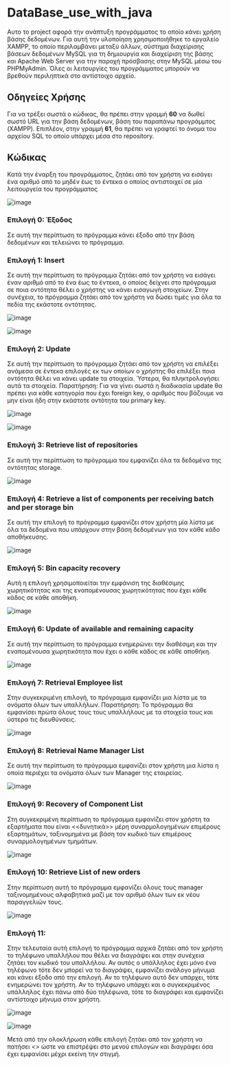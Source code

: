
# DataBase_use_with_java

Αυτο το project αφορά την ανάπτυξη προγράμματος το οποίο κάνει χρήση βάσης δεδομένων. Για αυτή την υλοποίηση χρησιμοποιήθηκε το εργαλείο XAMPP, το οποίο περιλαμβάνει μεταξύ άλλων, σύστημα διαχείρισης βάσεων δεδομένων MySQL για τη δημιουργία και διαχείριση της βάσης και  Apache Web Server για την παροχή πρόσβασης στην MySQL μέσω του PHPMyAdmin. Όλες οι λειτουργίες του προγράμματος μπορούν να βρεθούν περιληπτικά στο αντίστοιχο αρχείο.


## Οδηγείες Χρήσης
Για να τρέξει σωστά ο κώδικας, θα πρέπει στην γραμμή __60__ να δωθεί σωστό URL για την βάση δεδομένων, βάση του παραπάνω προγράμμτος (XAMPP). Επιπλέον, στην γραμμή __61__, θα πρέπει να γραφτεί το όνομα του αρχείου SQL το οποίο υπάρχει μέσα στο repository. 

## Κώδικας
Κατά την έναρξη του προγράμματος, ζητάει από τον χρήστη να εισάγει ένα αριθμό από το μηδέν έως το έντεκα ο οποίος αντιστοιχεί σε μία λειτουργεία του προγράμματος

![image](https://github.com/ApostolosVarelas/DataBase_use_with_java/assets/87095756/ca46f288-46ad-44be-8014-dad2a3eae436)

### __Επιλογή 0: Έξοδος__
Σε αυτή την περίπτωση το πρόγραμμα κάνει έξοδο από την βάση δεδομένων και τελειώνει το πρόγραμμα.

### Επιλογή 1: Insert
Σε αυτή την περίπτωση το πρόγραμμα ζητάει από τον χρήστη να εισάγει έναν αριθμό από το ένα έως το έντεκα, ο οποίος δείχνει στο πρόγραμμα σε ποια οντότητα θέλει ο χρήστης να κάνει εισαγωγή στοιχείων. Στην συνέχεια, το πρόγραμμα ζητάει από τον χρήστη να δώσει τιμές για όλα τα πεδία της εκάστοτε οντότητας.

![image](https://github.com/ApostolosVarelas/DataBase_use_with_java/assets/87095756/0c440a91-c5a6-4ee8-9499-f71ec82e4dfe)

![image](https://github.com/ApostolosVarelas/DataBase_use_with_java/assets/87095756/b6f29f02-6ea0-4e41-9c15-d6c7c81672e6)

### __Επιλογή 2: Update__
Σε αυτή την περίπτωση το πρόγραμμα ζητάει από τον χρήστη να επιλέξει ανάμεσα σε έντεκα επιλογές εκ των οποίων ο χρήστης θα επιλέξει ποια οντότητα θέλει να κάνει update τα στοιχεία. Ύστερα, θα πληκτρολογήσει αυτά τα στοιχεία.
Παρατήρηση: Για να γίνει σωστά η διαδικασία update θα πρέπει για κάθε κατηγορία που έχει foreign key, ο αριθμός που βάζουμε να μην είναι ήδη στην εκάστοτε οντότητα του primary key.

![image](https://github.com/ApostolosVarelas/DataBase_use_with_java/assets/87095756/83f3aab4-d663-4101-a13f-0a776acc2c12)

![image](https://github.com/ApostolosVarelas/DataBase_use_with_java/assets/87095756/704d5f13-f8a0-4aea-b6c2-5d7c60edae64)


### __Επιλογή 3: Retrieve list of repositories__
Σε αυτή την περίπτωση το πρόγραμμα του εμφανίζει όλα τα δεδομένα της οντότητας storage.

![image](https://github.com/ApostolosVarelas/DataBase_use_with_java/assets/87095756/99a7f0d3-e52d-452e-810c-a1308b81e6d0)

### __Επιλογή 4: Retrieve a list of components per receiving batch and per storage bin__
Σε αυτή την επιλογή το πρόγραμμα εμφανίζει στον χρήστη μία λίστα με όλα τα δεδομένα που υπάρχουν στην βάση δεδομένων για τον κάθε κάδο αποθήκευσης.

![image](https://github.com/ApostolosVarelas/DataBase_use_with_java/assets/87095756/7703df52-bb73-45d2-a04f-7dcaea94dfef)


### __Επιλογή 5: Bin capacity recovery__
Αυτή η επιλογή χρησιμοποιείται την εμφάνιση της διαθέσιμης χωρητικότητας και της εναπομένουσας χωρητικότητας που έχει κάθε κάδος σε κάθε αποθήκη.

![image](https://github.com/ApostolosVarelas/DataBase_use_with_java/assets/87095756/cf9bd3cf-2158-447b-8aa4-d9fbb6dbd88a)

### __Επιλογή 6: Update of available and remaining capacity__
Σε αυτή την περίπτωση το πρόγραμμα ενημερώνει την διαθέσιμη και την εναπομένουσα χωρητικότητα που έχει ο κάθε κάδος σε κάθε αποθήκη.

![image](https://github.com/ApostolosVarelas/DataBase_use_with_java/assets/87095756/af5422ab-0746-49c8-88fe-f72b426b2b3a)

### __Επιλογή 7: Retrieval Employee list__
Στην συγκεκριμένη επιλογή, το πρόγραμμα εμφανίζει μια λίστα με τα ονόματα όλων των υπαλλήλων.
Παρατήρηση: Το πρόγραμμα θα εμφανίσει πρώτα όλους τους τους υπαλλήλους με τα στοιχεία τους και ύστερα τις διευθύνσεις.

![image](https://github.com/ApostolosVarelas/DataBase_use_with_java/assets/87095756/0e400b90-c332-4b8f-ad1f-d6948e979d27)

### __Επιλογή 8: Retrieval Name Manager List__
Σε αυτή την περίπτωση το πρόγραμμα εμφανίζει στον χρήστη μια λίστα η οποία περιέχει τα ονόματα όλων των Manager της εταιρείας.

![image](https://github.com/ApostolosVarelas/DataBase_use_with_java/assets/87095756/bcf5a8eb-4243-4175-be89-c701ffc63d53)

### __Επιλογή 9: Recovery of Component List__
Στη συγκεκριμένη περίπτωση το πρόγραμμα εμφανίζει στον χρήστη τα εξαρτήματα που είναι <<δυνητικά>> μέρη συναρμολογημένων επιμέρους εξαρτημάτων, ταξινομημένα με βάση τον κωδικό των επιμέρους συναρμολογημένων τμημάτων.

![image](https://github.com/ApostolosVarelas/DataBase_use_with_java/assets/87095756/3fdbad98-18bb-4688-819f-00797d1de48a)

### __Επιλογή 10: Retrieve List of new orders__
Στην περίπτωση αυτή το πρόγραμμα εμφανίζει όλους τους manager ταξινομημένους αλφαβητικά μαζί με τον αριθμό όλων των εκ νέου παραγγελιών τους.

![image](https://github.com/ApostolosVarelas/DataBase_use_with_java/assets/87095756/87703819-1abb-4cac-8916-25f3a21f8fed)

### __Επιλογή 11:__
Στην τελευταία αυτή επιλογή το πρόγραμμα αρχικά ζητάει από τον χρήστη το τηλέφωνο υπαλλήλου που θέλει να διαγράψει και στην συνέχεια ζητάει τον κωδικό του υπαλλήλου. Αν αυτός ο υπάλληλος έχει μόνο ένα τηλέφωνο τότε δεν μπορεί να το διαγράψει, εμφανίζει ανάλογο μήνυμα και κάνει έξοδο από την επιλογή. Αν το τηλέφωνο αυτό δεν υπάρχει, τότε ενημερώνει τον χρήστη. Αν το τηλέφωνο υπάρχει και ο συγκεκριμένος υπάλληλος έχει πάνω από δύο τηλέφωνα, τότε το διαγράφει και εμφανίζει αντίστοιχο μήνυμα στον χρήστη.

![image](https://github.com/ApostolosVarelas/DataBase_use_with_java/assets/87095756/a8af5f50-fcc6-43c9-a935-4bb6f310e8e6)

![image](https://github.com/ApostolosVarelas/DataBase_use_with_java/assets/87095756/e437a126-bf89-4d46-968f-b7c84f766dc9)

Μετά από την ολοκλήρωση κάθε επιλογή ζητάει από τον χρήστη να πατήσει <<Enter>> ώστε να επιστρέψει στο μενού επιλογών και διαγράφει όσα έχει εμφανίσει μέχρι εκείνη την στιγμή.
